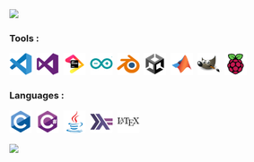 <!--
**IYourSunshineI/IYourSunshineI** is a ✨ _special_ ✨ repository because its `README.md` (this file) appears on your GitHub profile.

Here are some ideas to get you started:

- 🔭 I’m currently working on ...
- 🌱 I’m currently learning ...
- 👯 I’m looking to collaborate on ...
- 🤔 I’m looking for help with ...
- 💬 Ask me about ...
- 📫 How to reach me: ...
- 😄 Pronouns: ...
- ⚡ Fun fact: ...
-->


<img src="https://github-readme-stats.vercel.app/api?username=IYourSunshineI&&show_icons=true&theme=graywhite">

### Tools :
<div>
  <img src="https://github.com/devicons/devicon/blob/master/icons/vscode/vscode-original.svg" title="Spring" alt="Spring" width="40" height="40"/>&nbsp;
  <img src="https://github.com/devicons/devicon/blob/master/icons/visualstudio/visualstudio-plain.svg" title="Spring" alt="Spring" width="40" height="40"/>&nbsp;
  <img src="https://github.com/devicons/devicon/blob/master/icons/jetbrains/jetbrains-original.svg" title="Java" alt="Java" width="40" height="40"/>&nbsp;
  <img src="https://github.com/devicons/devicon/blob/master/icons/arduino/arduino-original.svg" title="Spring" alt="Spring" width="40" height="40"/>&nbsp;
  <img src="https://github.com/devicons/devicon/blob/master/icons/blender/blender-original.svg" title="Spring" alt="Spring" width="40" height="40"/>&nbsp;
  <img src="https://github.com/devicons/devicon/blob/master/icons/unity/unity-original.svg" title="Spring" alt="Spring" width="40" height="40"/>&nbsp;
  <img src="https://github.com/devicons/devicon/blob/master/icons/matlab/matlab-original.svg" title="Spring" alt="Spring" width="40" height="40"/>&nbsp;
  <img src="https://github.com/devicons/devicon/blob/master/icons/gimp/gimp-original.svg" title="Spring" alt="Spring" width="40" height="40"/>&nbsp;
  <img src="https://github.com/devicons/devicon/blob/master/icons/raspberrypi/raspberrypi-original.svg" title="Spring" alt="Spring" width="40" height="40"/>&nbsp;
</div>

### Languages :
<div>
  <img src="https://github.com/devicons/devicon/blob/master/icons/c/c-original.svg" title="Spring" alt="Spring" width="40" height="40"/>&nbsp;
  <img src="https://github.com/devicons/devicon/blob/master/icons/csharp/csharp-original.svg" title="Java" alt="Java" width="40" height="40"/>&nbsp;
  <img src="https://github.com/devicons/devicon/blob/master/icons/java/java-original.svg" title="Spring" alt="Spring" width="40" height="40"/>&nbsp;
  <img src="https://github.com/devicons/devicon/blob/master/icons/haskell/haskell-original.svg" title="Spring" alt="Spring" width="40" height="40"/>&nbsp;
  <img src="https://github.com/devicons/devicon/blob/master/icons/latex/latex-original.svg" title="Spring" alt="Spring" width="40" height="40"/>&nbsp;
</div>
<br>
<img src="https://github-readme-stats.vercel.app/api/top-langs/?username=IYourSunshineI&layout=compact&theme=graywhite">
